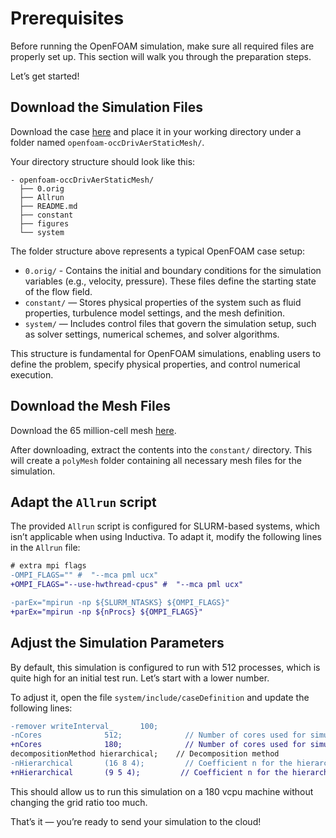 # Prerequisites
Before running the OpenFOAM simulation, make sure all required files are properly set up. This section will walk you through the 
preparation steps.

Let’s get started!

## Download the Simulation Files
Download the case [here](https://develop.openfoam.com/committees/hpc/-/tree/9e0480e778e0c5168b97b8177cc3ece3fb3dc496/incompressible/simpleFoam/occDrivAerStaticMesh) and place it in your working directory under a
folder named `openfoam-occDrivAerStaticMesh/`.

Your directory structure should look like this:

```
- openfoam-occDrivAerStaticMesh/  
  ├── 0.orig
  ├── Allrun
  ├── README.md
  ├── constant
  ├── figures
  └── system
```

The folder structure above represents a typical OpenFOAM case setup:
- `0.orig/` - Contains the initial and boundary conditions for the simulation variables (e.g., velocity, pressure). These files define the starting state of the flow field.
- `constant/` — Stores physical properties of the system such as fluid properties, turbulence model settings, and the mesh definition.
- `system/` — Includes control files that govern the simulation setup, such as solver settings, numerical schemes, and solver algorithms.

This structure is fundamental for OpenFOAM simulations, enabling users to define the problem, specify physical properties, and control numerical execution.

## Download the Mesh Files
Download the 65 million-cell mesh [here](https://zenodo.org/records/15012221/files/polyMesh_65M.tar.gz?download=1).

After downloading, extract the contents into the `constant/` directory. This will create a `polyMesh` folder containing 
all necessary mesh files for the simulation.

## Adapt the `Allrun` script
The provided `Allrun` script is configured for SLURM-based systems, which isn’t applicable when using Inductiva. 
To adapt it, modify the following lines in the `Allrun` file:

```diff
# extra mpi flags
-OMPI_FLAGS="" #  "--mca pml ucx"
+OMPI_FLAGS="--use-hwthread-cpus" #  "--mca pml ucx"

-parEx="mpirun -np ${SLURM_NTASKS} ${OMPI_FLAGS}"
+parEx="mpirun -np ${nProcs} ${OMPI_FLAGS}"
```

## Adjust the Simulation Parameters
By default, this simulation is configured to run with 512 processes, which is quite high for an initial test run. Let’s start with a lower number.

To adjust it, open the file `system/include/caseDefinition` and update the following lines:

```diff
-remover writeInterval_      100;
-nCores              512;              // Number of cores used for simulation
+nCores              180;              // Number of cores used for simulation
decompositionMethod hierarchical;    // Decomposition method
-nHierarchical       (16 8 4);         // Coefficient n for the hierarchical decomposition method
+nHierarchical       (9 5 4);         // Coefficient n for the hierarchical decomposition method
```

This should allow us to run this simulation on a 180 vcpu machine without changing
the grid ratio too much.

That’s it — you’re ready to send your simulation to the cloud!